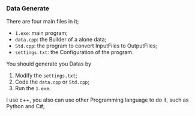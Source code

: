 ### Data Generate
There are four main files in it;
- `1.exe`: main program;
- `data.cpp`: the Builder of a alone data;
- `Std.cpp`: the program to convert InputFiles to OutputFiles;
- `settings.txt`: the Configuration of the program.

You should generate you Datas by
1. Modify the `settings.txt`;
2. Code the `data.cpp` or `Std.cpp`;
3. Run the `1.exe`.

I use c++, you also can use other Programming language to do it, such as Python and C#;